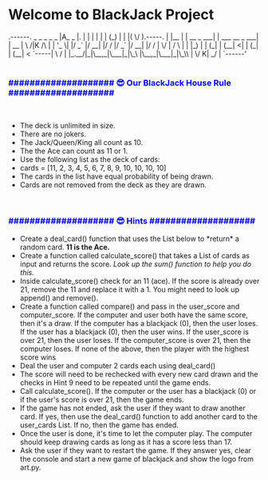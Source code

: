 # Welcome to BlackJack Project
<div>
.------.            _     _            _    _            _    
|A_  _ |.          | |   | |          | |  (_)          | |   
|( \/ ).-----.     | |__ | | __ _  ___| | ___  __ _  ___| | __
| \  /|K /\  |     | '_ \| |/ _` |/ __| |/ / |/ _` |/ __| |/ /
|  \/ | /  \ |     | |_) | | (_| | (__|   <| | (_| | (__|   < 
`-----| \  / |     |_.__/|_|\__,_|\___|_|\_\ |\__,_|\___|_|\_\\
      |  \/ K|                            _/ |                
      `------'  
      </div>        
<br>
<p><h3 style ="color:blue">#################### 😎 Our BlackJack House Rule #################### </h3></p>
<br>
<ul>
<li>The deck is unlimited in size.</li> 
<li>There are no jokers. </li>
<li>The Jack/Queen/King all count as 10.</li>
<li>The the Ace can count as 11 or 1.</li>
<li>Use the following list as the deck of cards:</li>
<li>cards = [11, 2, 3, 4, 5, 6, 7, 8, 9, 10, 10, 10, 10]</li>
<li>The cards in the list have equal probability of being drawn.</li>
<li>Cards are not removed from the deck as they are drawn.</li>
</ul>
<br>
<p><h3 style ="color:blue">#################### 😎 Hints #################### </h3></p>
<ul>
<li>Create a deal_card() function that uses the List below to *return* a random card.
<strong>11 is the Ace.</strong></li>

<li>Create a function called calculate_score() that takes a List of cards as input and returns the score. 
<i>Look up the sum() function to help you do this.</i></li>

<li> Inside calculate_score() check for an 11 (ace). If the score is already over 21, remove the 11 and replace it with a 1. You might need to look up append() and remove().</li>

<li> Create a function called compare() and pass in the user_score and computer_score. If the computer and user both have the same score, then it's a draw. If the computer has a blackjack (0), then the user loses. If the user has a blackjack (0), then the user wins. If the user_score is over 21, then the user loses. If the computer_score is over 21, then the computer loses. If none of the above, then the player with the highest score wins</li>

<li>Deal the user and computer 2 cards each using deal_card()</li>
<li>The score will need to be rechecked with every new card drawn and the checks in Hint 9 need to be repeated until the game ends.</li>

<li>Call calculate_score(). If the computer or the user has a blackjack (0) or if the user's score is over 21, then the game ends.</li>
<li>If the game has not ended, ask the user if they want to draw another card. If yes, then use the deal_card() function to add another card to the user_cards List. If no, then the game has ended.</li>
<li>Once the user is done, it's time to let the computer play. The computer should keep drawing cards as long as it has a score less than 17.</li>
<li>Ask the user if they want to restart the game. If they answer yes, clear the console and start a new game of blackjack and show the logo from art.py.</li>
</ul>